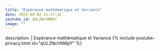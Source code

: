 ```yaml
---
title: "Espérance mathématique et Variance"
date: 2025-09-02 21:27:32 
youtube_id: qUL2NchNMpY
image: ""
---
```

description: |
  Espérance mathématique et Variance
{% include youtube-privacy.html id="qUL2NchNMpY" %}
